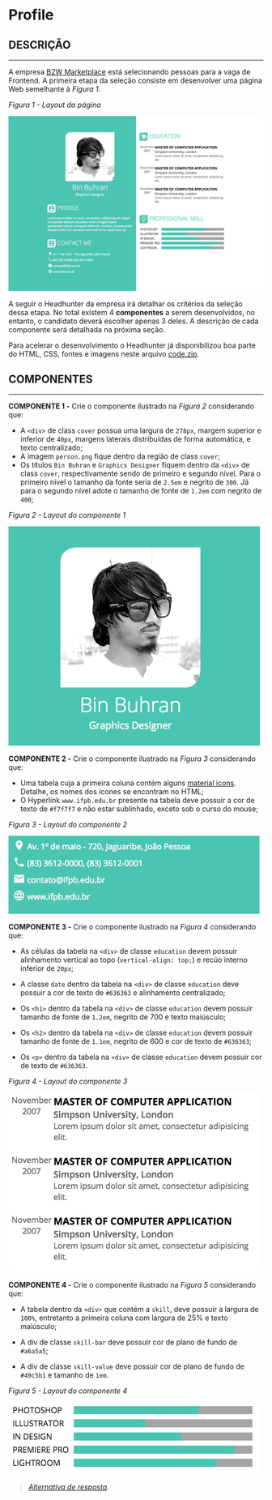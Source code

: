 # Profile

## DESCRIÇÃO
---

A empresa [B2W Marketplace](https://github.com/b2w-marketplace/code-challenge) está selecionando pessoas para a vaga de Frontend. A primeira etapa da seleção consiste em desenvolver uma página Web semelhante à *Figura 1*.

*Figura 1 - Layout da página*

![Layout da página](assets/layout.png)

A seguir o Headhunter da empresa irá detalhar os critérios da seleção dessa etapa. No total existem 4 **componentes** a serem desenvolvidos, no entanto, o candidato deverá escolher apenas 3 deles. A descrição de cada componente será detalhada na próxima seção.

Para acelerar o desenvolvimento o Headhunter já disponibilizou boa parte do HTML, CSS, fontes e imagens neste arquivo [code.zip](code.zip).

## COMPONENTES
---

**COMPONENTE 1 -** Crie o componente ilustrado na *Figura 2* considerando que:

* A `<div>` de class `cover` possua uma largura de `278px`, margem superior e inferior de `40px`, margens laterais distribuídas de forma automática, e texto centralizado;
* A imagem `person.png` fique dentro da região de class `cover`;
* Os títulos `Bin Buhran` e `Graphics Designer` fiquem dentro da `<div>` de class `cover`, respectivamente sendo de primeiro e segundo nível. Para o primeiro nível o tamanho da fonte seria de `2.5em` e negrito de `300`. Já para o segundo nível adote o tamanho de fonte de `1.2em` com negrito de `400`;

*Figura 2 - Layout do componente 1* <br>

![Layout da página](assets/component1.png)

**COMPONENTE 2 -** Crie o componente ilustrado na *Figura 3* considerando que:

* Uma tabela cuja a primeira coluna contém alguns [material icons](https://material.io/icons/). Detalhe, os nomes dos ícones se encontram no HTML;
* O Hyperlink `www.ifpb.edu.br` presente na tabela deve possuir a cor de texto de `#f7f7f7` e não estar sublinhado, exceto sob o curso do mouse;

*Figura 3 - Layout do componente 2* <br>

![Layout da página](assets/component2.png)

**COMPONENTE 3 -** Crie o componente ilustrado na *Figura 4* considerando que:

* As células da tabela na `<div>` de classe `education` devem possuir alinhamento vertical ao topo (`vertical-align: top;`) e recúo interno inferior de `20px`;

* A classe `date` dentro da tabela na `<div>` de classe `education` deve possuir a cor de texto de `#636363` e alinhamento centralizado;

* Os `<h1>` dentro da tabela na `<div>` de classe `education` devem possuir tamanho de fonte de `1.2em`, negrito de 700 e texto maiúsculo;

* Os `<h2>` dentro da tabela na `<div>` de classe `education` devem possuir tamanho de fonte de `1.1em`, negrito de 600 e cor de texto de `#636363`;

* Os `<p>` dentro da tabela na `<div>` de classe `education` devem possuir cor de texto de `#636363`.

*Figura 4 - Layout do componente 3* <br>

![Layout da página](assets/component3.png)

**COMPONENTE 4 -** Crie o componente ilustrado na *Figura 5* considerando que:

* A tabela dentro da `<div>` que contém a `skill`, deve possuir a largura de `100%`, entretanto a primeira coluna com largura de 25% e texto maiúsculo;

* A div de classe `skill-bar` deve possuir cor de plano de fundo de `#a6a5a5`;

* A div de classe `skill-value` deve possuir cor de plano de fundo de `#49c5b1` e tamanho de `1em`.

*Figura 5 - Layout do componente 4* <br>

![Layout da página](assets/component4.png)

> *[Alternativa de resposta](code-response/).*

